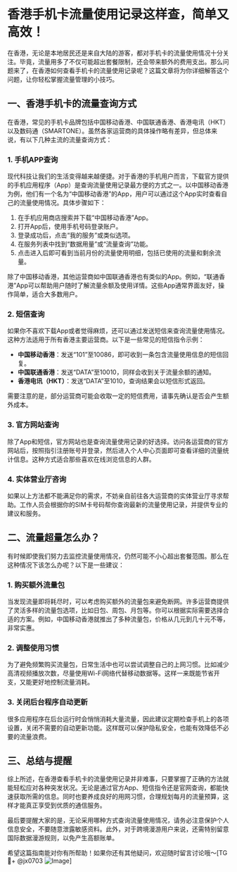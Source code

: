 # 香港手机卡流量使用记录这样查，简单又高效！

在香港，无论是本地居民还是来自大陆的游客，都对手机卡的流量使用情况十分关注。毕竟，流量用多了不仅可能超出套餐限制，还会带来额外的费用支出。那么问题来了，在香港如何查看手机卡的流量使用记录呢？这篇文章将为你详细解答这个问题，让你轻松掌握流量管理的小技巧。

## 一、香港手机卡的流量查询方式

在香港，常见的手机卡品牌包括中国移动香港、中国联通香港、香港电讯（HKT）以及数码通（SMARTONE）。虽然各家运营商的具体操作略有差异，但总体来说，有以下几种主流的流量查询方式：

### 1. 手机APP查询

现代科技让我们的生活变得越来越便捷。对于香港的手机用户而言，下载官方提供的手机应用程序（App）是查询流量使用记录最方便的方式之一。以中国移动香港为例，他们有一个名为“中国移动香港”的App，用户可以通过这个App实时查看自己的流量使用情况。具体步骤如下：

1. 在手机应用商店搜索并下载“中国移动香港”App。
2. 打开App后，使用手机号码登录账户。
3. 登录成功后，点击“我的服务”或类似选项。
4. 在服务列表中找到“数据用量”或“流量查询”功能。
5. 点击进入后即可看到当前月份的流量使用明细，包括已使用的流量和剩余流量。

除了中国移动香港，其他运营商如中国联通香港也有类似的App。例如，“联通香港”App可以帮助用户随时了解流量余额及使用详情。这些App通常界面友好，操作简单，适合大多数用户。

### 2. 短信查询

如果你不喜欢下载App或者觉得麻烦，还可以通过发送短信来查询流量使用情况。这种方法适用于所有香港主要运营商。以下是一些常见的短信指令示例：

- **中国移动香港**：发送“101”至10086，即可收到一条包含流量使用信息的短信回复。
- **中国联通香港**：发送“DATA”至10010，同样会收到关于流量余额的通知。
- **香港电讯（HKT）**：发送“DATA”至1010，查询结果会以短信形式返回。

需要注意的是，部分运营商可能会收取一定的短信费用，请事先确认是否会产生额外成本。

### 3. 官方网站查询

除了App和短信，官方网站也是查询流量使用记录的好选择。访问各运营商的官方网站后，按照指引注册账号并登录，然后进入个人中心页面即可查看详细的流量统计信息。这种方式适合那些喜欢在线浏览信息的人群。

### 4. 实体营业厅咨询

如果以上方法都不能满足你的需求，不妨亲自前往各大运营商的实体营业厅寻求帮助。工作人员会根据你的SIM卡号码帮你查询最新的流量使用记录，并提供专业的建议和服务。

## 二、流量超量怎么办？

有时候即使我们努力去监控流量使用情况，仍然可能不小心超出套餐范围。那么在这种情况下该怎么办呢？以下是一些建议：

### 1. 购买额外流量包

当发现流量即将耗尽时，可以考虑购买额外的流量包来避免断网。许多运营商提供了灵活多样的流量包选项，比如日包、周包、月包等。你可以根据实际需要选择合适的方案。例如，中国移动香港就推出了多种流量包，价格从几元到几十元不等，非常实惠。

### 2. 调整使用习惯

为了避免频繁购买流量包，日常生活中也可以尝试调整自己的上网习惯。比如减少高清视频播放次数，尽量使用Wi-Fi网络代替移动数据等。这样一来既能节省开支，又能更好地控制流量消耗。

### 3. 关闭后台程序自动更新

很多应用程序在后台运行时会悄悄消耗大量流量，因此建议定期检查手机上的各项设置，关闭不需要的自动更新功能。这样既可以保护隐私安全，也能有效降低不必要的流量浪费。

## 三、总结与提醒

综上所述，在香港查看手机卡的流量使用记录并非难事，只要掌握了正确的方法就能轻松应对各种突发状况。无论是通过官方App、短信指令还是官网查询，都能快速获取所需的信息。同时也要养成良好的用网习惯，合理规划每月的流量预算，这样才能真正享受到优质的通信服务。

最后要提醒大家的是，无论采用哪种方式查询流量使用情况，请务必注意保护个人信息安全，不要随意泄露敏感资料。此外，对于跨境漫游用户来说，还需特别留意国际数据漫游规则，以免产生高额账单。

希望这篇指南能对你有所帮助！如果你还有其他疑问，欢迎随时留言讨论哦～[TG💪+ @jx0703 ![Image](https://github.com/user-attachments/assets/dbca1d08-cadb-493c-b0ec-ad6f7a83f270)]